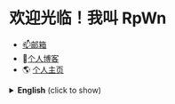 # 欢迎光临！我叫 RpWn
- <a href="mailto:TTRRH@outlook.com">📫邮箱</a>
- 🌈[个人博客](https://ttrrh.github.io/)
- 🌎 [个人主页](https://rpwnhome.netlify.app/)


<!--
**TTRRH/TTRRH** is a ✨ _special_ ✨ repository because its `README.md` (this file) appears on your GitHub profile.

Here are some ideas to get you started:

- 🔭 I’m currently working on ...
- 🌱 I’m currently learning ...
- 👯 I’m looking to collaborate on ...
- 🤔 I’m looking for help with ...
- 💬 Ask me about ...
- 📫 How to reach me: ...
- 😄 Pronouns: ...
- ⚡ Fun fact: ...
-->
<details>
  <summary><b>English</b> (click to show)</summary>
  
# 👋 Welcome, You can call me RpWn
- <a href="mailto:TTRRH@outlook.com">📫Mail</a>
- 🌈[Blog](https://ttrrh.github.io/)
- 🌎 [Homepage](https://rpwnhome.netlify.app/)

</details>


